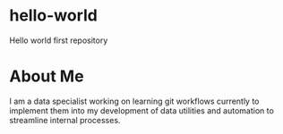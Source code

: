 # hello-world
Hello world first repository

# About Me
I am a data specialist working on learning git workflows currently to implement them into my development of data utilities and automation to streamline internal processes.
